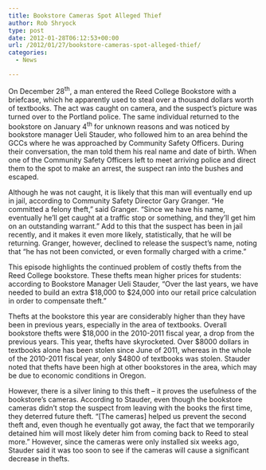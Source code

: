 ```yaml
---
title: Bookstore Cameras Spot Alleged Thief
author: Rob Shryock
type: post
date: 2012-01-28T06:12:53+00:00
url: /2012/01/27/bookstore-cameras-spot-alleged-thief/
categories:
  - News

---
```

On December 28<sup>th</sup>, a man entered the Reed College Bookstore with a briefcase, which he apparently used to steal over a thousand dollars worth of textbooks. The act was caught on camera, and the suspect’s picture was turned over to the Portland police. The same individual returned to the bookstore on January 4<sup>th</sup> for unknown reasons and was noticed by bookstore manager Ueli Stauder, who followed him to an area behind the GCCs where he was approached by Community Safety Officers. During their conversation, the man told them his real name and date of birth. When one of the Community Safety Officers left to meet arriving police and direct them to the spot to make an arrest, the suspect ran into the bushes and escaped.

Although he was not caught, it is likely that this man will eventually end up in jail, according to Community Safety Director Gary Granger. “He committed a felony theft,” said Granger. “Since we have his name, eventually he&#8217;ll get caught at a traffic stop or something, and they&#8217;ll get him on an outstanding warrant.” Add to this that the suspect has been in jail recently, and it makes it even more likely, statistically, that he will be returning. Granger, however, declined to release the suspect’s name, noting that “he has not been convicted, or even formally charged with a crime.”

This episode highlights the continued problem of costly thefts from the Reed College bookstore. These thefts mean higher prices for students: according to Bookstore Manager Ueli Stauder, “Over the last years, we have needed to build an extra $18,000 to $24,000 into our retail price calculation in order to compensate theft.”

Thefts at the bookstore this year are considerably higher than they have been in previous years, especially in the area of textbooks. Overall bookstore thefts were $18,000 in the 2010-2011 fiscal year, a drop from the previous years. This year, thefts have skyrocketed. Over $8000 dollars in textbooks alone has been stolen since June of 2011, whereas in the whole of the 2010-2011 fiscal year, only $4800 of textbooks was stolen. Stauder noted that thefts have been high at other bookstores in the area, which may be due to economic conditions in Oregon.

However, there is a silver lining to this theft – it proves the usefulness of the bookstore&#8217;s cameras. According to Stauder, even though the bookstore cameras didn&#8217;t stop the suspect from leaving with the books the first time, they deterred future theft. “[The cameras] helped us prevent the second theft and, even though he eventually got away, the fact that we temporarily detained him will most likely deter him from coming back to Reed to steal more.” However, since the cameras were only installed six weeks ago, Stauder said it was too soon to see if the cameras will cause a significant decrease in thefts.